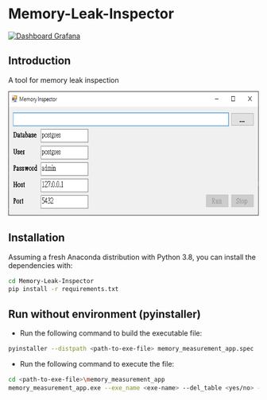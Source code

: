 # Memory-Leak-Inspector

[![Dashboard Grafana](https://img.shields.io/badge/Dashboard-Grafana-fd6600)](http://localhost:3000/?orgId=1)
## Introduction

A tool for memory leak inspection
<p align="center">
<img src="fig/memory leak inspector.png" width = "686" height = "250" alt="memory leak inspector" />
</p>

## Installation

Assuming a fresh Anaconda distribution with Python 3.8, you can install the dependencies with:

```sh
cd Memory-Leak-Inspector
pip install -r requirements.txt
```

## Run without environment (pyinstaller)

- Run the following command to build the executable file:
 ```sh
 pyinstaller --distpath <path-to-exe-file> memory_measurement_app.spec
 ```
 
 - Run the following command to execute the file:
  ```sh
 cd <path-to-exe-file>\memory_measurement_app
 memory_measurement_app.exe --exe_name <exe-name> --del_table <yes/no> --database <DB-name> --user <user> --password <password> --host <host> --port <port>
 ```